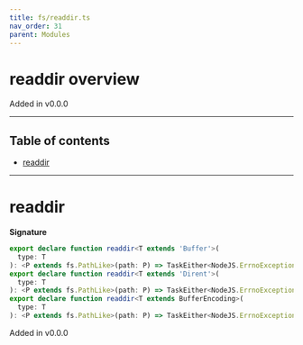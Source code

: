 ```yaml
---
title: fs/readdir.ts
nav_order: 31
parent: Modules
---
```


# readdir overview

Added in v0.0.0

---

<h2 class="text-delta">Table of contents</h2>

- [readdir](#readdir)

---

# readdir

**Signature**

```ts
export declare function readdir<T extends 'Buffer'>(
  type: T
): <P extends fs.PathLike>(path: P) => TaskEither<NodeJS.ErrnoException, Buffer[]>
export declare function readdir<T extends 'Dirent'>(
  type: T
): <P extends fs.PathLike>(path: P) => TaskEither<NodeJS.ErrnoException, fs.Dirent[]>
export declare function readdir<T extends BufferEncoding>(
  type: T
): <P extends fs.PathLike>(path: P) => TaskEither<NodeJS.ErrnoException, string[]>
```

Added in v0.0.0
